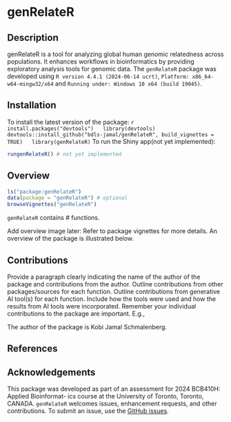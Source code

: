 
<!-- README.md is generated from README.Rmd. Please edit that file -->

# genRelateR

## Description

genRelateR is a tool for analyzing global human genomic relatedness
across populations. It enhances workflows in bioinformatics by providing
exploratory analysis tools for genomic data. The `genRelateR` package
was developed using `R version 4.4.1 (2024-06-14 ucrt)`,
`Platform: x86_64-w64-mingw32/x64` and
`Running under: Windows 10 x64 (build 19045)`.

## Installation

To install the latest version of the package:
`r   install.packages("devtools")   library(devtools)   devtools::install_github("bdls-jamal/genRelateR", build_vignettes = TRUE)   library(genRelateR)`
To run the Shiny app(not yet implemented):

``` r
rungenRelateR() # not yet implemented
```

## Overview

``` r
ls("package:genRelateR")
data(package = "genRelateR") # optional
browseVignettes("genRelateR")
```

`genRelateR` contains \# functions.

Add overview image later: Refer to package vignettes for more details.
An overview of the package is illustrated below.

## Contributions

Provide a paragraph clearly indicating the name of the author of the
package and contributions from the author. Outline contributions from
other packages/sources for each function. Outline contributions from
generative AI tool(s) for each function. Include how the tools were used
and how the results from AI tools were incorporated. Remember your
individual contributions to the package are important. E.g.,

The author of the package is Kobi Jamal Schmalenberg.

## References

## Acknowledgements

This package was developed as part of an assessment for 2024 BCB410H:
Applied Bioinformat- ics course at the University of Toronto, Toronto,
CANADA. `genRelateR` welcomes issues, enhancement requests, and other
contributions. To submit an issue, use the [GitHub
issues](https://github.com/bdls-jamal/genRelateR/issues).
